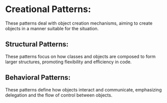 # Creational Patterns:

These patterns deal with object creation mechanisms, aiming to create objects in a manner suitable for the situation.

## Structural Patterns:

These patterns focus on how classes and objects are composed to form larger structures, promoting flexibility and efficiency in code.

## Behavioral Patterns:

These patterns define how objects interact and communicate, emphasizing delegation and the flow of control between objects.
